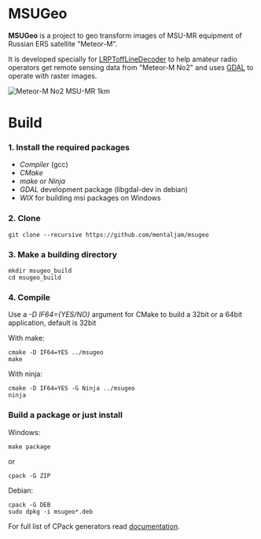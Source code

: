 # MSUGeo #

**MSUGeo** is a project to geo transform images of MSU-MR equipment of Russian ERS satellite "Meteor-M".

It is developed specially for [LRPToffLineDecoder](http://meteor.robonuka.ru/for-experts/lrpt-analizer-2015/) to help amateur radio operators get remote sensing data from "Meteor-M No2" and uses [GDAL](http://www.gdal.org/) to operate with raster images.

![Meteor-M No2 MSU-MR 1km](http://meteor.robonuka.ru/wp-content/uploads/2015/03/21082014_UTM37_ArcGis.jpg)

# Build #

### 1. Install the required packages ###

- *Compiler* (gcc)
- *CMake*
- *make* or *Ninja*
- *GDAL* development package (libgdal-dev in debian)
- *WIX* for building msi packages on Windows

### 2. Clone ###

    git clone --recursive https://github.com/mentaljam/msugeo

### 3. Make a building directory ###

    mkdir msugeo_build
    cd msugeo_build

### 4. Compile

Use a *-D IF64={YES/NO}* argument for CMake to build a 32bit or a 64bit application, default is 32bit

With make:

    cmake -D IF64=YES ../msugeo
    make

With ninja:

    cmake -D IF64=YES -G Ninja ../msugeo
    ninja
    
### Build a package or just install ###

Windows:

    make package

or

    cpack -G ZIP

Debian:

    cpack -G DEB
    sudo dpkg -i msugeo*.deb

For full list of CPack generators read [documentation](http://www.cmake.org/Wiki/CMake:CPackPackageGenerators).
